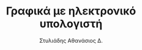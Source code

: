 ---
author: Στυλιάδης Αθανάσιος Δ.
cover: https://static.eudoxus.gr/books/preview/93/cover-11193.jpg
edition: 1η έκδ.
eudoxusid: '11193'
isbn: 960-431-510-2
layout: bibtex
num_pages: '424'
publisher: Ζήτη
ref: isbn_960_431_510_2
title: Γραφικά με ηλεκτρονικό υπολογιστή
year: '1999'
---